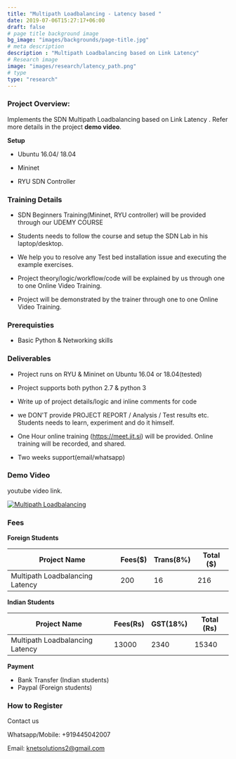 ```yaml
---
title: "Multipath Loadbalancing - Latency based "
date: 2019-07-06T15:27:17+06:00
draft: false
# page title background image
bg_image: "images/backgrounds/page-title.jpg"
# meta description
description : "Multipath Loadbalancing based on Link Latency"
# Research image
image: "images/research/latency_path.png"
# type
type: "research"
---
```



### Project Overview:

Implements the SDN Multipath Loadbalancing based on Link Latency . Refer more details in the project **demo video**.

**Setup**

- Ubuntu 16.04/ 18.04

- Mininet

- RYU SDN Controller


### Training Details

- SDN Beginners Training(Mininet, RYU controller) will be provided through our UDEMY COURSE

- Students needs to follow the course and setup the SDN Lab in his laptop/desktop.

- We help you to resolve any Test bed installation issue and executing the example exercises.

- Project theory/logic/workflow/code will be explained by us through one to one Online Video Training.

- Project will be demonstrated by the trainer through one to one Online Video Training.


### Prerequisties

* Basic Python & Networking skills 


### Deliverables	

* Project runs on RYU & Mininet on Ubuntu 16.04 or 18.04(tested)

* Project supports both python 2.7 & python 3

* Write up of project details/logic  and inline comments for code

* we DON'T provide PROJECT REPORT / Analysis / Test results etc. Students needs to learn, experiment and do it himself.

* One Hour online training (https://meet.jit.si) will be provided. Online training will be recorded, and  shared.

* Two weeks support(email/whatsapp)


### Demo Video

youtube video link.

[![Multipath Loadbalancing](https://img.youtube.com/vi/6YHeTRq0L9s/0.jpg)](https://youtu.be/6YHeTRq0L9s "Multipath Loadbalancing Latency")




### Fees

**Foreign Students**

| Project Name         | Fees($) | Trans(8%) | Total ($)|
|----------------------|---------|-----------|-----------|
|Multipath Loadbalancing Latency     | 200     |  16  | 216       |

**Indian Students**

| Project Name         | Fees(Rs) | GST(18%) | Total (Rs)|
|----------------------|---------|-----------|-----------|
|Multipath Loadbalancing Latency   | 13000     | 2340 |  15340 |

**Payment**

* Bank Transfer  (Indian students)
* Paypal (Foreign students)

### How to Register

Contact us

Whatsapp/Mobile: +919445042007

Email:  knetsolutions2@gmail.com